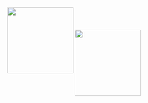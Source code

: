 <a href="https://github-readme-stats.vercel.app/api?username=loregbrw&show_icons=true&theme=onedark">
  <img width=150 align="left" src="https://github-readme-stats.vercel.app/api?username=loregbrw&show_icons=true&theme=onedark" />
<br><br><br>
<a href="https://github-readme-stats.vercel.app/api/top-langs/?username=loregbrw&layout=compact&theme=onedark">
  <img width=150 align="left" src="https://github-readme-stats.vercel.app/api/top-langs/?username=loregbrw&layout=compact&theme=onedark" />

